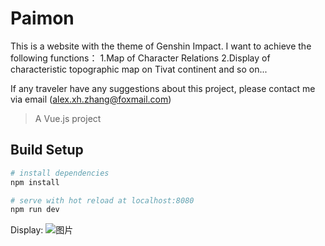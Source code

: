 # Paimon

This is a website with the theme of Genshin Impact.
I want to achieve the following functions：
1.Map of Character Relations
2.Display of characteristic topographic map on Tivat continent
and so on...

If any traveler have any suggestions about this project, please contact me via email (alex.xh.zhang@foxmail.com)

> A Vue.js project

## Build Setup

``` bash
# install dependencies
npm install

# serve with hot reload at localhost:8080
npm run dev

```

Display:
![图片](https://user-images.githubusercontent.com/34216439/204191112-1cee5aae-83c5-49d3-8ec8-5016f3c754ac.png)
